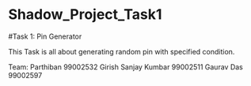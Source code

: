# Shadow_Project_Task1
#Task 1: Pin Generator 

This Task is all about generating random pin with specified condition.

Team: 
  Parthiban 99002532 
  Girish Sanjay Kumbar 99002511
  Gaurav Das 99002597
